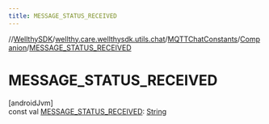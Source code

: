 ```yaml
---
title: MESSAGE_STATUS_RECEIVED
---
```

//[WellthySDK](../../../../index.html)/[wellthy.care.wellthysdk.utils.chat](../../index.html)/[MQTTChatConstants](../index.html)/[Companion](index.html)/[MESSAGE_STATUS_RECEIVED](-m-e-s-s-a-g-e_-s-t-a-t-u-s_-r-e-c-e-i-v-e-d.html)



# MESSAGE_STATUS_RECEIVED



[androidJvm]\
const val [MESSAGE_STATUS_RECEIVED](-m-e-s-s-a-g-e_-s-t-a-t-u-s_-r-e-c-e-i-v-e-d.html): [String](https://kotlinlang.org/api/latest/jvm/stdlib/kotlin/-string/index.html)




